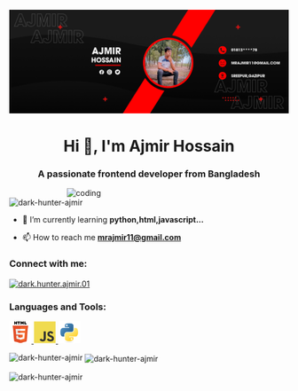 ![logo](https://github.com/Dark-Hunter-Ajmir/Dark-Hunter-Ajmir/blob/main/Github%20banner.png)
<h1 align="center">Hi 👋, I'm Ajmir Hossain</h1>
<h3 align="center">A passionate frontend developer from Bangladesh</h3>
<img align="right" alt="coding" width="400" src"https://user-images.githubusercontent.com/55389276/140866485-8fb1c876-9a8f-4d6a-98dc-08c4981eaf70.gif">
<p align="left"> <img src="https://komarev.com/ghpvc/?username=dark-hunter-ajmir&label=Profile%20views&color=0e75b6&style=flat" alt="dark-hunter-ajmir" /> </p>

- 🌱 I’m currently learning **python,html,javascript...**

- 📫 How to reach me **mrajmir11@gmail.com**

<h3 align="left">Connect with me:</h3>
<p align="left">
<a href="https://fb.com/dark.hunter.ajmir.01" target="blank"><img align="center" src="https://raw.githubusercontent.com/rahuldkjain/github-profile-readme-generator/master/src/images/icons/Social/facebook.svg" alt="dark.hunter.ajmir.01" height="30" width="40" /></a>
</p>

<h3 align="left">Languages and Tools:</h3>
<p align="left"> <a href="https://www.w3.org/html/" target="_blank" rel="noreferrer"> <img src="https://raw.githubusercontent.com/devicons/devicon/master/icons/html5/html5-original-wordmark.svg" alt="html5" width="40" height="40"/> </a> <a href="https://developer.mozilla.org/en-US/docs/Web/JavaScript" target="_blank" rel="noreferrer"> <img src="https://raw.githubusercontent.com/devicons/devicon/master/icons/javascript/javascript-original.svg" alt="javascript" width="40" height="40"/> </a> <a href="https://www.python.org" target="_blank" rel="noreferrer"> <img src="https://raw.githubusercontent.com/devicons/devicon/master/icons/python/python-original.svg" alt="python" width="40" height="40"/> </a> </p>

<p><img align="left" src="https://github-readme-stats.vercel.app/api/top-langs?username=dark-hunter-ajmir&show_icons=true&locale=en&layout=compact" alt="dark-hunter-ajmir" /></p>

<p>&nbsp;<img align="center" src="https://github-readme-stats.vercel.app/api?username=dark-hunter-ajmir&show_icons=true&locale=en" alt="dark-hunter-ajmir" /></p>

<p><img align="center" src="https://github-readme-streak-stats.herokuapp.com/?user=dark-hunter-ajmir&" alt="dark-hunter-ajmir" /></p>
